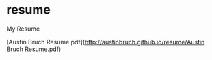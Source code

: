 resume
======

My Resume

[Austin Bruch Resume.pdf](http://austinbruch.github.io/resume/Austin Bruch Resume.pdf)
